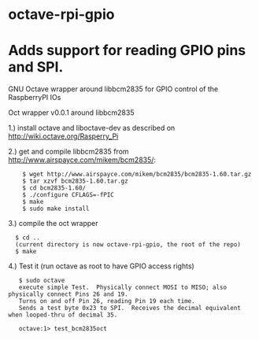 octave-rpi-gpio
===============

Adds support for reading GPIO pins and SPI.
===============

GNU Octave wrapper around libbcm2835 for GPIO control of the RaspberryPI IOs

Oct wrapper v0.0.1 around libbcm2835

1.) install octave and liboctave-dev as described on
    http://wiki.octave.org/Rasperry_Pi

2.) get and compile libbcm2835 from http://www.airspayce.com/mikem/bcm2835/:

```
    $ wget http://www.airspayce.com/mikem/bcm2835/bcm2835-1.60.tar.gz
    $ tar xzvf bcm2835-1.60.tar.gz
    $ cd bcm2835-1.60/
    $ ./configure CFLAGS=-fPIC
    $ make
    $ sudo make install
```

3.) compile the oct wrapper
```
  $ cd ..
  (current directory is now octave-rpi-gpio, the root of the repo)
  $ make
```  
4.) Test it (run octave as root to have GPIO access rights)
```
   $ sudo octave
   execute simple Test.  Physically connect MOSI to MISO; also physically connect Pins 26 and 19.
   Turns on and off Pin 26, reading Pin 19 each time.
   Sends a test byte 0x23 to SPI.  Receives the decimal equivalent when looped-thru of decimal 35.

   octave:1> test_bcm2835oct
```
